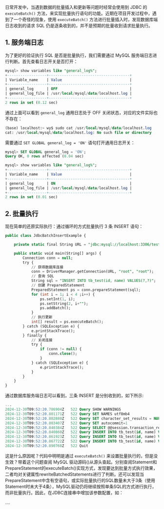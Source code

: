 
日常开发中，当遇到数据的批量插入和更新等问题时经常会使用到 JDBC 的 `executeBatch()` 方法，来实现批量执行语句的功能。近期在项目开发过程中，遇到了一个奇怪的现象，使用 `executeBatch()` 方法进行批量插入时，发现数据库端日志收到的请求 SQL 仍是逐条收到的，并不是预期的批量收到请求批量执行。


## 1. 服务端日志

为了更好的验证执行 SQL 是否是批量执行，我们需要通过 MySQL 服务端日志进行判断。首先查看日志开关是否打开：
```sql
mysql> show variables like "general_log%";
+------------------+-------------------------------------+
| Variable_name    | Value                               |
+------------------+-------------------------------------+
| general_log      | OFF                                 |
| general_log_file | /usr/local/mysql/data/localhost.log |
+------------------+-------------------------------------+
2 rows in set (0.12 sec)
```
通过上面可以看到 `general_log` 通用日志处于 OFF 关闭状态，对应的文件实际也不存在：
```sql
(base) localhost:~ wy$ sudo cat /usr/local/mysql/data/localhost.log
cat: /usr/local/mysql/data/localhost.log: No such file or directory
```
需要通过 `SET GLOBAL general_log = 'ON'` 语句打开通用日志开关：
```sql
mysql> SET GLOBAL general_log = 'ON';
Query OK, 0 rows affected (0.04 sec)

mysql> show variables like "general_log%";
+------------------+-------------------------------------+
| Variable_name    | Value                               |
+------------------+-------------------------------------+
| general_log      | ON                                  |
| general_log_file | /usr/local/mysql/data/localhost.log |
+------------------+-------------------------------------+
2 rows in set (0.01 sec)
```

## 2. 批量执行

现在简单的还原实际执行：通过循环的方式批量执行 3 条 INSERT 语句：
```sql
public class JdbcBatchInsertExample {

    private static final String URL = "jdbc:mysql://localhost:3306/test?useSSL=false&characterEncoding=utf8";

    public static void main(String[] args) {
        Connection conn = null;
        try {
            // 获得数据库连接
            conn = DriverManager.getConnection(URL, "root", "root");
            // 查询 SQL
            String sql = "INSERT INTO tb_test(id, name) VALUES(?,?)";
            // 创建 PreparedStatement
            PreparedStatement ps = conn.prepareStatement(sql);
            for (int i = 1; i < 4 ;i++) {
                ps.setInt(1, i);
                ps.setString(2, i+"");
                ps.addBatch();
            }
            // 执行更新
            int[] result = ps.executeBatch();
        } catch (SQLException e) {
            e.printStackTrace();
        } finally {
            // 关闭连接
            try {
                if (conn != null) {
                    conn.close();
                }
            } catch (SQLException e) {
                e.printStackTrace();
            }
        }
    }
}
```
通过数据库服务端日志可以看到，三条 INSERT 是分别收到的，如下所示:
```sql
...
2024-12-30T09:52:20.786904Z	  522 Query	SHOW WARNINGS
2024-12-30T09:52:20.801171Z	  522 Query	SET NAMES utf8mb4
2024-12-30T09:52:20.802880Z	  522 Query	SET character_set_results = NULL
2024-12-30T09:52:20.803407Z	  522 Query	SET autocommit=1
2024-12-30T09:52:20.840384Z	  522 Query	SELECT @@session.transaction_read_only
2024-12-30T09:52:20.840860Z	  522 Query	INSERT INTO tb_test(id, name) VALUES(1,'1')
2024-12-30T09:52:20.861923Z	  522 Query	INSERT INTO tb_test(id, name) VALUES(2,'2')
2024-12-30T09:52:20.867722Z	  522 Query	INSERT INTO tb_test(id, name) VALUES(3,'3')
2024-12-30T09:52:20.890768Z	  522 Quit
```
这是什么原因呢？代码中明明是通过 `executeBatch()` 来设置批量执行的，但是没生效？带着这个问题查阅 MySQL 驱动源码()从源头查起。分别查阅Statement和PrepareStatement的executeBatch()实现方式，发现要达到批量方式执行效果，二者均对关键属性rewriteBatchedStatements进行了判断。还可以发现当PrepareStatement中含有空语句，或实际批量执行的SQL数量未大于3条（使用Statement时未大于4条），MySQL驱动仍将继续按照单条SQL的方式进行执行，而非批量执行。因此，在JDBC连接串中增加该参数配置，如：











....
